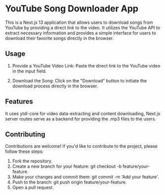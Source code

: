 # YouTube Song Downloader App

This is a Next.js 13 application that allows users to download songs from YouTube by providing a direct link to the video. It utilizes the YouTube API to extract necessary information and provides a simple interface for users to download their favorite songs directly in the browser.

## Usage
1. Provide a YouTube Video Link:
Paste the direct link to the YouTube video in the input field.

2. Download the Song:
Click on the "Download" button to initiate the download process directly in the browser.

## Features

It uses ytdl-core for video data-extracting and content downloading, Next.js server routes serve as a backend for providing the .mp3 files to the users.

## Contributing

Contributions are welcome! If you'd like to contribute to the project, please follow these steps:

1. Fork the repository.
2. Create a new branch for your feature: git checkout -b feature/your-feature.
3. Make your changes and commit them: git commit -m 'Add your feature'.
4. Push to the branch: git push origin feature/your-feature.
5. Open a pull request.

